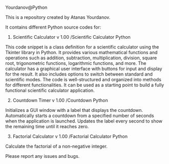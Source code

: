 Yourdanov@Python

This is a repository created by Atanas Yourdanov.

It contains different Python source codes for:

1. Scientific Calculator v 1.00 /Scientific Calculator Python

This code snippet is a class definition for a scientific calculator using the Tkinter library in Python. It provides various mathematical functions and operations such as addition, subtraction, multiplication, division, square root, trigonometric functions, logarithmic functions, and more. The calculator has a graphical user interface with buttons for input and display for the result. It also includes options to switch between standard and scientific modes. The code is well-structured and organized into methods for different functionalities. It can be used as a starting point to build a fully functional scientific calculator application.

2. Countdown Timer v 1.00 /Countdown Python

Initializes a GUI window with a label that displays the countdown.
Automatically starts a countdown from a specified number of seconds when the application is launched.
Updates the label every second to show the remaining time until it reaches zero.

3. Factorial Calculator v 1.00 /Factorial Calculator Python

Calculate the factorial of a non-negative integer.

Please report any issues and bugs.